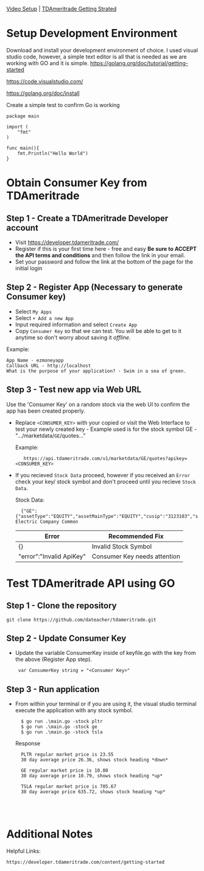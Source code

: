 [Video Setup](https://www.youtube.com/watch?v=bb2kAlzkt20) | [TDAmeritrade Getting Strated](https://developer.tdameritrade.com/content/getting-started)

# Setup Development Environment
Download and install your development environment of choice. I used visual studio code, however, a simple text editor is all that is needed as we are working with GO and it is simple.
https://golang.org/doc/tutorial/getting-started

https://code.visualstudio.com/

https://golang.org/doc/install

Create a simple test to confirm Go is working


    package main

    import (
        "fmt"
    )

    func main(){
        fmt.Println("Hello World")
    }


#  Obtain Consumer Key from TDAmeritrade

## Step 1 - Create a TDAmeritrade Developer account 

* Visit https://developer.tdameritrade.com/
* Register if this is your first time here - free and easy **Be sure to ACCEPT the API terms and conditions** and then follow the link in your email.
* Set your password and follow the link at the bottom of the page for the initial login

## Step 2 - Register App (Necessary to generate Consumer key)

* Select `My Apps`
* Select `+ Add a new App`
* Input required information and select `Create App`
* Copy `Consumer Key` so that we can test. You will be able to get to it anytime so don't worry about saving it *offline*.

Example: 

    App Name - ezmoneyapp
    Callback URL - http://localhost
    What is the purpose of your application? - Swim in a sea of green.

## Step 3 - Test new app via Web URL
Use the 'Consumer Key' on a random stock via the web UI to confirm the app has been created properly.

* Replace `<CONSUMER_KEY>` with your copied or visit the Web Interface to test your newly created key - Example used is for the stock symbol GE - ".../marketdata/`GE`/quotes..."

    Example:

         https://api.tdameritrade.com/v1/marketdata/GE/quotes?apikey=<CONSUMER_KEY>

* If you recieved `Stock Data` proceed, however if you received an `Error` check your key/ stock symbol and don't proceed until you recieve `Stock Data`.

    Stock Data:

        {"GE":{"assetType":"EQUITY","assetMainType":"EQUITY","cusip":"3123103","symbol":"GE","description":"General Electric Company Common 


    |Error|Recommended Fix|
    |-----|-----|
    |{}|Invalid Stock Symbol|
    |"error":"Invalid ApiKey"| Consumer Key needs attention|

# Test TDAmeritrade API using GO

## Step 1 - Clone the repository
    git clone https://github.com/dateacher/tdameritrade.git
## Step 2 - Update Consumer Key

* Update the variable ConsumerKey inside of keyfile.go with the key from the above (Register App step).
        
       var ConsumerKey string = "<Consumer Key>" 
## Step 3 - Run application
* From within your terminal or if you are using it, the visual studio terminal execute the application with any stock symbol.
        
        $ go run .\main.go -stock pltr
        $ go run .\main.go -stock ge
        $ go run .\main.go -stock tsla
    Response


        PLTR regular market price is 23.55
        30 day average price 26.36, shows stock heading *down*

        GE regular market price is 10.80
        30 day average price 10.79, shows stock heading *up*

        TSLA regular market price is 705.67
        30 day average price 635.72, shows stock heading *up*

<br><br>

# Additional Notes

Helpful Links:

    https://developer.tdameritrade.com/content/getting-started

